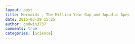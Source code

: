 ```yaml
---
layout: post
title: Mermaids , The Million Year Gap and Aquatic Apes
date: 2015-03-29 15:25
author: godwin3737
comments: true
categories: [Science]
---
```


